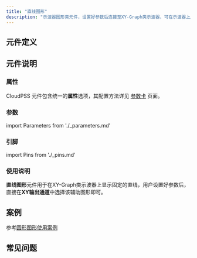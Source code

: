 ```yaml
---
title: "直线图形"
description: "示波器图形类元件，设置好参数后连接至XY-Graph类示波器，可在示波器上显示固定的直线。"
---
```


## 元件定义

## 元件说明



### 属性

CloudPSS 元件包含统一的**属性**选项，其配置方法详见 [参数卡](docs/documents/software/10-xstudio/20-simstudio/40-workbench/20-function-zone/30-design-tab/30-param-panel/index.md) 页面。

### 参数

import Parameters from './_parameters.md'

<Parameters/>

### 引脚

import Pins from './_pins.md'

<Pins/>


### 使用说明

**直线图形**元件用于在XY-Graph类示波器上显示固定的直线，用户设置好参数后，直接在**XY输出通道**中选择该辅助图形即可。

## 案例
参考[圆形图形使用案例](../10-shapeCircle/index.md)

## 常见问题


